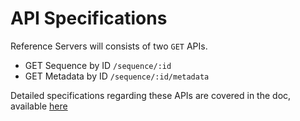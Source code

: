 # API Specifications

Reference Servers will consists of two `GET` APIs.

 * GET Sequence by ID `/sequence/:id`  
 * GET Metadata by ID `/sequence/:id/metadata`

 Detailed specifications regarding these APIs are covered in the doc, available [here](https://docs.google.com/document/d/1q2ZE9YewJTpaqQg82Nrz_jVy8KsDpKoG1T8RvCAAsbI/edit)



<!-- ## Get sequence by ID

The primary method for accessing specified sequence data. We can also query a sub-sequence either by using query params ```start``` and ```end``` or by using ```Range``` header in http request.

**URL** : `/sequence/:id`

**Method** : `GET`  

**Auth Required** : YES  

**Default Encoding** : text  
````
Content-type: text/vnd.ga4gh.seq.v1.0.0+plain
````  
Unless negotiated with the client and allowed by the server  

#### URL params

| Name        | Type           | Description  |
| :-------------: |:-------------:|:-----:|
| `id`      | `String` | **Required** A string specifying the sequence to be returned. The identifier shall be a checksum derived from the sequence using one of the supported checksum algorithms, or an alias for the sequence supported by the server. You can have a look at checksum algrorithm currently in use [here](checksum.md) |




#### Query params
| Name        | Type           | Description  |
| :-------------: |:-------------:|:-----:|
| `start`      | `32bit-unsigned-integer` | The start position of the range on the sequence, 0-based, inclusive. |
| `end`      | `32bit-unsigned-integer`     |  The end position of the range on the sequence, 0-based, exclusive.  |



#### Request Headers
**Range** (optional)  
[RFC 7233](https://tools.ietf.org/html/rfc7233). Current spec doesn't allow multiple parts as specified in rfc.  
0-based inclusive of start and end bytes specified. A brief description of how to use Range header can be found [here](range.md)

**Accept** (optional)  
Defaults to text/plain, unless negotiated with the client and supported by the server.

**_Note_**  
Reference servers **MAY** or **MAY NOT** support circular chromosomes.  
Reference servers **MAY** or **MAY NOT** support other encodings/media types.

**Errors**  
First line of check for any error prone request can be
 * Unauthorized `401`
 * Not found `404`
 * Unsupported Media Type `415`  


 These errors will remain regardless of type of chromosome queried or type of request (ranged or non-ranged). Other specific errors will be covered in concerned sections

As specified above servers can be queried for sub-sequence (using start/end or Range) as well as full sequence.  
Examples of API calls
 * [Non-Ranged Queries](non_ranged_queries.md)
 * [Ranged Queries](ranged_queries.md) -->
